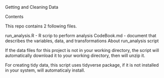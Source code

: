 Getting and Cleaning Data

Contents

This repo contains 2 following files.

run_analysis.R - R scrip to perform analysis
CodeBook.md - document that describes the variables, data, and transformations
About run_analysis script

If the data files for this project is not in your working directory, the script will automatically download it to your working directory, then will unzip it.

For creating tidy data, this script uses tidyverse package, if it is not installed in your system, will automaticaly install.

